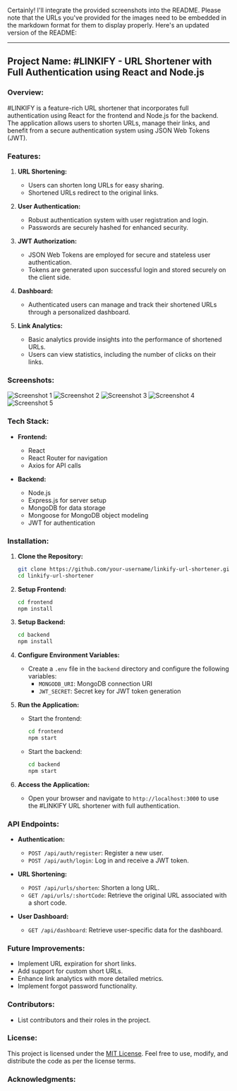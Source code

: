 Certainly! I'll integrate the provided screenshots into the README. Please note that the URLs you've provided for the images need to be embedded in the markdown format for them to display properly. Here's an updated version of the README:

---

## Project Name: #LINKIFY - URL Shortener with Full Authentication using React and Node.js

### Overview:

#LINKIFY is a feature-rich URL shortener that incorporates full authentication using React for the frontend and Node.js for the backend. The application allows users to shorten URLs, manage their links, and benefit from a secure authentication system using JSON Web Tokens (JWT).

### Features:

1. **URL Shortening:**
   - Users can shorten long URLs for easy sharing.
   - Shortened URLs redirect to the original links.

2. **User Authentication:**
   - Robust authentication system with user registration and login.
   - Passwords are securely hashed for enhanced security.

3. **JWT Authorization:**
   - JSON Web Tokens are employed for secure and stateless user authentication.
   - Tokens are generated upon successful login and stored securely on the client side.

4. **Dashboard:**
   - Authenticated users can manage and track their shortened URLs through a personalized dashboard.

5. **Link Analytics:**
   - Basic analytics provide insights into the performance of shortened URLs.
   - Users can view statistics, including the number of clicks on their links.

### Screenshots:

![Screenshot 1](https://i.ibb.co/sg7DFrd/Screenshot-102.png)
![Screenshot 2](https://i.ibb.co/Sfp04tx/Screenshot-103.png)
![Screenshot 3](https://i.ibb.co/r3qDP6B/Screenshot-105.png)
![Screenshot 4](https://i.ibb.co/q9wmPmC/Screenshot-106.png)
![Screenshot 5](https://i.ibb.co/pnSBSL6/Screenshot-107.png)

### Tech Stack:

- **Frontend:**
  - React
  - React Router for navigation
  - Axios for API calls

- **Backend:**
  - Node.js
  - Express.js for server setup
  - MongoDB for data storage
  - Mongoose for MongoDB object modeling
  - JWT for authentication

### Installation:

1. **Clone the Repository:**
   ```bash
   git clone https://github.com/your-username/linkify-url-shortener.git
   cd linkify-url-shortener
   ```

2. **Setup Frontend:**
   ```bash
   cd frontend
   npm install
   ```

3. **Setup Backend:**
   ```bash
   cd backend
   npm install
   ```

4. **Configure Environment Variables:**
   - Create a `.env` file in the `backend` directory and configure the following variables:
     - `MONGODB_URI`: MongoDB connection URI
     - `JWT_SECRET`: Secret key for JWT token generation

5. **Run the Application:**
   - Start the frontend:
     ```bash
     cd frontend
     npm start
     ```
   - Start the backend:
     ```bash
     cd backend
     npm start
     ```

6. **Access the Application:**
   - Open your browser and navigate to `http://localhost:3000` to use the #LINKIFY URL shortener with full authentication.

### API Endpoints:

- **Authentication:**
  - `POST /api/auth/register`: Register a new user.
  - `POST /api/auth/login`: Log in and receive a JWT token.

- **URL Shortening:**
  - `POST /api/urls/shorten`: Shorten a long URL.
  - `GET /api/urls/:shortCode`: Retrieve the original URL associated with a short code.

- **User Dashboard:**
  - `GET /api/dashboard`: Retrieve user-specific data for the dashboard.

### Future Improvements:

- Implement URL expiration for short links.
- Add support for custom short URLs.
- Enhance link analytics with more detailed metrics.
- Implement forgot password functionality.

### Contributors:

- List contributors and their roles in the project.

### License:

This project is licensed under the [MIT License](LICENSE). Feel free to use, modify, and distribute the code as per the license terms.

### Acknowledgments:
